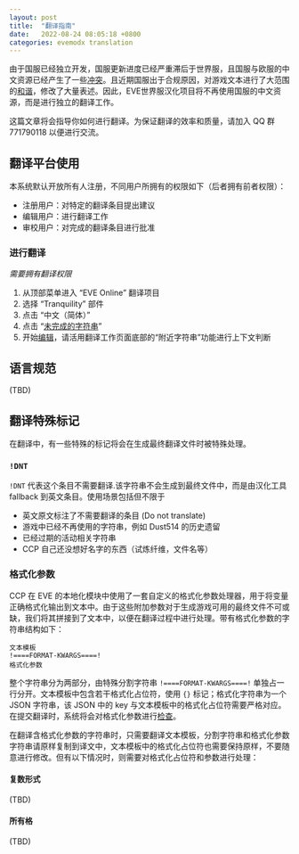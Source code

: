 ```yaml
---
layout: post
title:  "翻译指南"
date:   2022-08-24 08:05:18 +0800
categories: evemodx translation
---
```


由于国服已经独立开发，国服更新进度已经严重滞后于世界服，且国服与欧服的中文资源已经产生了一些[冲突](https://p.sda1.dev/4/09628a3c84b47b5654e08276c319e240/Snipaste_2022-01-18_19-16-40.jpg)。且近期国服出于合规原因，对游戏文本进行了大范围的[和谐](https://blog.evemodx.com/2022/08/10/yc124-cn-servers/)，修改了大量表述。因此，EVE世界服汉化项目将不再使用国服的中文资源，而是进行独立的翻译工作。

这篇文章将会指导你如何进行翻译。为保证翻译的效率和质量，请加入 QQ 群 771790118 以便进行交流。

## 翻译平台使用

本系统默认开放所有人注册，不同用户所拥有的权限如下（后者拥有前者权限）：

- 注册用户：对特定的翻译条目提出建议
- 编辑用户：进行翻译工作
- 审校用户：对完成的翻译条目进行批准

### 进行翻译

*需要拥有翻译权限*

1. 从顶部菜单进入 “EVE Online” 翻译项目
2. 选择 “Tranquility” 部件
3. 点击 “中文（简体）”
4. 点击 “[未完成的字符串](https://p.sda1.dev/6/22ac1ec537e87f05cd04de00095c2568/Snipaste_2022-08-26_20-18-31.png)”
5. 开始[编辑](https://p.sda1.dev/6/8c8193fa0ace88bf75b0619dac965f84/Snipaste_2022-08-26_20-21-11.png)，请活用翻译工作页面底部的“附近字符串”功能进行上下文判断



## 语言规范

(TBD)

## 翻译特殊标记

在翻译中，有一些特殊的标记将会在生成最终翻译文件时被特殊处理。

### `!DNT`

`!DNT` 代表这个条目不需要翻译.该字符串不会生成到最终文件中，而是由汉化工具 fallback 到英文条目。使用场景包括但不限于
- 英文原文标注了不需要翻译的条目 (Do not translate)
- 游戏中已经不再使用的字符串，例如 Dust514 的历史遗留
- 已经过期的活动相关字符串
- CCP 自己还没想好名字的东西（试炼纤维，文件名等）

### 格式化参数
CCP 在 EVE 的本地化模块中使用了一套自定义的格式化参数处理器，用于将变量正确格式化输出到文本中。由于这些附加参数对于生成游戏可用的最终文件不可或缺，我们将其拼接到了文本中，以便在翻译过程中进行处理。带有格式化参数的字符串结构如下：

```
文本模板
!====FORMAT-KWARGS====!
格式化参数
```

整个字符串分为两部分，由特殊分割字符串 `!====FORMAT-KWARGS====!` 单独占一行分开。文本模板中包含若干格式化占位符，使用 `{}` 标记；格式化字符串为一个 JSON 字符串，该 JSON 中的 key 与文本模板中的格式化占位符需要严格对应。在提交翻译时，系统将会对格式化参数进行[检查](https://p.sda1.dev/6/a4cb2a731739bdf36272e255f512f5bc/Snipaste_2022-08-24_09-03-56.png)。

在翻译含格式化参数的字符串时，只需要翻译文本模板，分割字符串和格式化参数字符串请原样复制到译文中，文本模板中的格式化占位符也需要保持原样，不要随意进行修改。但有以下情况时，则需要对格式化占位符和参数进行处理：

#### 复数形式

(TBD)

#### 所有格

(TBD)


